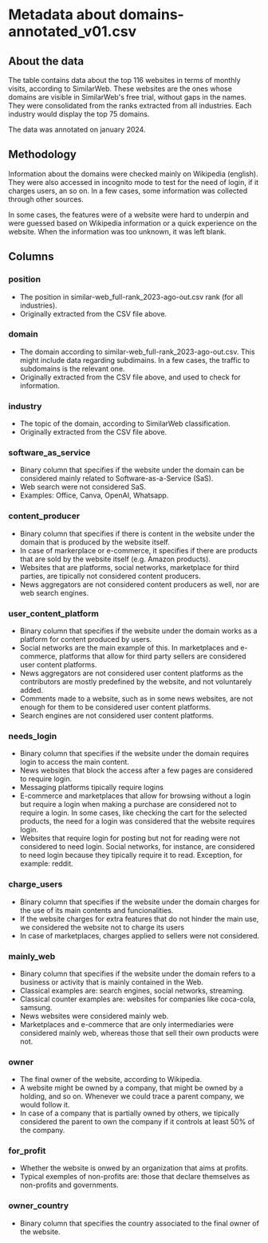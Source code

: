 # Metadata about domains-annotated_v01.csv


## About the data

The table contains data about the top 116 websites in terms of monthly visits, according to SimilarWeb. These
websites are the ones whose domains are visible in SimilarWeb's free trial, without gaps in the names. They were 
consolidated from the ranks extracted from all industries. Each industry would display the top 75 domains.

The data was annotated on january 2024.


## Methodology

Information about the domains were checked mainly on Wikipedia (english). They were also accessed in incognito mode
to test for the need of login, if it charges users, an so on. In a few cases, some information was collected through 
other sources.

In some cases, the features were of a website were hard to underpin and were guessed based on Wikipedia information or 
a quick experience on the website. When the information was too unknown, it was left blank.


## Columns

### position

* The position in similar-web_full-rank_2023-ago-out.csv rank (for all industries).
* Originally extracted from the CSV file above.

### domain

* The domain according to similar-web_full-rank_2023-ago-out.csv. This might include 
  data regarding subdimains. In a few cases, the traffic to subdomains is the relevant one.
* Originally extracted from the CSV file above, and used to check for information.

### industry

* The topic of the domain, according to SimilarWeb classification.
* Originally extracted from the CSV file above.

### software_as_service

* Binary column that specifies if the website under the domain can be considered mainly 
  related to Software-as-a-Service (SaS). 
* Web search were not considered SaS.
* Examples: Office, Canva, OpenAI, Whatsapp.

### content_producer

* Binary column that specifies if there is content in the website under the domain that is
  produced by the website itself. 
* In case of markerplace or e-commerce, it specifies if there are products that are sold 
  by the website itself (e.g. Amazon products).
* Websites that are platforms, social networks, marketplace for third parties, are tipically 
  not considered content producers.
* News aggregators are not considered content producers as well, nor are web search engines.

### user_content_platform

* Binary column that specifies if the website under the domain works as a platform for content
  produced by users.
* Social networks are the main example of this. In marketplaces and e-commerce, platforms that 
  allow for third party sellers are considered user content platforms. 
* News aggregators are not considered user content platforms as the contributors are mostly 
  predefined by the website, and not voluntarely added.
* Comments made to a website, such as in some news websites, are not enough for them to be 
  considered user content platforms.
* Search engines are not considered user content platforms.

### needs_login

* Binary column that specifies if the website under the domain requires login to access the main content.
* News websites that block the access after a few pages are considered to require login.
* Messaging platforms tipically require logins
* E-commerce and marketplaces that allow for browsing without a login but require a login when making a 
  purchase are considered not to require a login. In some cases, like checking the cart for the selected 
  products, the need for a login was considered that the website requires login.
* Websites that require login for posting but not for reading were not considered to need login. Social 
  networks, for instance, are considered to need login because they tipically require it to read. 
  Exception, for example: reddit.

### charge_users

* Binary column that specifies if the website under the domain charges for the use of its main contents and 
  funcionalities.
* If the website charges for extra features that do not hinder the main use, we considered the website not 
  to charge its users
* In case of marketplaces, charges applied to sellers were not considered.

### mainly_web

* Binary column that specifies if the website under the domain refers to a business or activity that is 
  mainly contained in the Web. 
* Classical examples are: search engines, social networks, streaming.
* Classical counter examples are: websites for companies like coca-cola, samsung.
* News websites were considered mainly web.
* Marketplaces and e-commerce that are only intermediaries were considered mainly web, whereas those 
  that sell their own products were not.

### owner

* The final owner of the website, according to Wikipedia. 
* A website might be owned by a company, that might be owned by a holding, and so on. Whenever we could trace
  a parent company, we would follow it.
* In case of a company that is partially owned by others, we tipically considered the parent to own the 
  company if it controls at least 50% of the company.

### for_profit

* Whether the website is onwed by an organization that aims at profits.
* Typical exemples of non-profits are: those that declare themselves as non-profits and governments.

### owner_country

* Binary column that specifies the country associated to the final owner of the website.
